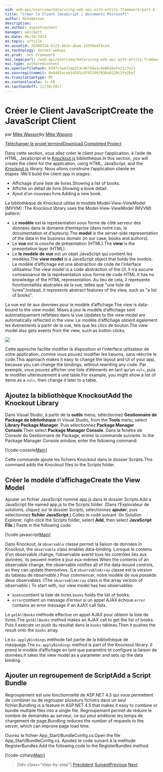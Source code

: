 ```yaml
---
uid: web-api/overview/data/using-web-api-with-entity-framework/part-6
title: "Créer le Client JavaScript | Documents Microsoft"
author: MikeWasson
description: 
ms.author: aspnetcontent
manager: wpickett
ms.date: 06/16/2014
ms.topic: article
ms.assetid: 20360326-b123-4b1e-abae-1d350edf4ce4
ms.technology: dotnet-webapi
ms.prod: .net-framework
msc.legacyurl: /web-api/overview/data/using-web-api-with-entity-framework/part-6
msc.type: authoredcontent
ms.openlocfilehash: b397c5a413ae213c9b79da1c0e0626efe21c7e21
ms.sourcegitcommit: 9a9483aceb34591c97451997036a9120c3fe2baf
ms.translationtype: MT
ms.contentlocale: fr-FR
ms.lasthandoff: 11/10/2017
---
```

<a name="create-the-javascript-client"></a><span data-ttu-id="082bd-102">Créer le Client JavaScript</span><span class="sxs-lookup"><span data-stu-id="082bd-102">Create the JavaScript Client</span></span>
====================
<span data-ttu-id="082bd-103">par [Mike Wasson](https://github.com/MikeWasson)</span><span class="sxs-lookup"><span data-stu-id="082bd-103">by [Mike Wasson](https://github.com/MikeWasson)</span></span>

[<span data-ttu-id="082bd-104">Télécharger le projet terminé</span><span class="sxs-lookup"><span data-stu-id="082bd-104">Download Completed Project</span></span>](https://github.com/MikeWasson/BookService)

<span data-ttu-id="082bd-105">Dans cette section, vous allez créer le client pour l’application, à l’aide de HTML, JavaScript et le [Knockout.js](http://knockoutjs.com/) bibliothèque.</span><span class="sxs-lookup"><span data-stu-id="082bd-105">In this section, you will create the client for the application, using HTML, JavaScript, and the [Knockout.js](http://knockoutjs.com/) library.</span></span> <span data-ttu-id="082bd-106">Nous allons construire l’application cliente en étapes :</span><span class="sxs-lookup"><span data-stu-id="082bd-106">We'll build the client app in stages:</span></span>

- <span data-ttu-id="082bd-107">Affichage d’une liste de livres.</span><span class="sxs-lookup"><span data-stu-id="082bd-107">Showing a list of books.</span></span>
- <span data-ttu-id="082bd-108">Affiche un détail de livre.</span><span class="sxs-lookup"><span data-stu-id="082bd-108">Showing a book detail.</span></span>
- <span data-ttu-id="082bd-109">Ajout d’un nouveau livre.</span><span class="sxs-lookup"><span data-stu-id="082bd-109">Adding a new book.</span></span>

<span data-ttu-id="082bd-110">La bibliothèque de Knockout utilise le modèle Model-View-ViewModel (MVVM) :</span><span class="sxs-lookup"><span data-stu-id="082bd-110">The Knockout library uses the Model-View-ViewModel (MVVM) pattern:</span></span>

- <span data-ttu-id="082bd-111">Le **modèle** est la représentation sous forme de côté serveur des données dans le domaine d’entreprise (dans notre cas, la documentation et d’auteurs).</span><span class="sxs-lookup"><span data-stu-id="082bd-111">The **model** is the server-side representation of the data in the business domain (in our case, books and authors).</span></span>
- <span data-ttu-id="082bd-112">Le **vue** est la couche de présentation (HTML).</span><span class="sxs-lookup"><span data-stu-id="082bd-112">The **view** is the presentation layer (HTML).</span></span>
- <span data-ttu-id="082bd-113">Le **le modèle de vue** est un objet JavaScript qui contient les modèles.</span><span class="sxs-lookup"><span data-stu-id="082bd-113">The **view model** is a JavaScript object that holds the models.</span></span> <span data-ttu-id="082bd-114">Le modèle d’affichage est une abstraction de code de l’interface utilisateur.</span><span class="sxs-lookup"><span data-stu-id="082bd-114">The view model is a code abstraction of the UI.</span></span> <span data-ttu-id="082bd-115">Il n’a aucune connaissance de la représentation sous forme de code HTML.</span><span class="sxs-lookup"><span data-stu-id="082bd-115">It has no knowledge of the HTML representation.</span></span> <span data-ttu-id="082bd-116">Au lieu de cela, il représente fonctionnalités abstraites de la vue, telles que &quot;une liste de livres&quot;.</span><span class="sxs-lookup"><span data-stu-id="082bd-116">Instead, it represents abstract features of the view, such as &quot;a list of books&quot;.</span></span>

<span data-ttu-id="082bd-117">La vue est lié aux données pour le modèle d’affichage.</span><span class="sxs-lookup"><span data-stu-id="082bd-117">The view is data-bound to the view model.</span></span> <span data-ttu-id="082bd-118">Mises à jour le modèle d’affichage sont automatiquement reflétées dans la vue.</span><span class="sxs-lookup"><span data-stu-id="082bd-118">Updates to the view model are automatically reflected in the view.</span></span> <span data-ttu-id="082bd-119">Le modèle d’affichage obtient également les événements à partir de la vue, tels que les clics de bouton.</span><span class="sxs-lookup"><span data-stu-id="082bd-119">The view model also gets events from the view, such as button clicks.</span></span>

![](part-6/_static/image1.png)

<span data-ttu-id="082bd-120">Cette approche facilite modifier la disposition et l’interface utilisateur de votre application, comme vous pouvez modifier les liaisons, sans réécrire le code.</span><span class="sxs-lookup"><span data-stu-id="082bd-120">This approach makes it easy to change the layout and UI of your app, because you can change the bindings, without rewriting any code.</span></span> <span data-ttu-id="082bd-121">Par exemple, vous pouvez afficher une liste d’éléments en tant qu’un `<ul>`, puis le modifier ultérieurement à une table.</span><span class="sxs-lookup"><span data-stu-id="082bd-121">For example, you might show a list of items as a `<ul>`, then change it later to a table.</span></span>

## <a name="add-the-knockout-library"></a><span data-ttu-id="082bd-122">Ajoutez la bibliothèque Knockout</span><span class="sxs-lookup"><span data-stu-id="082bd-122">Add the Knockout Library</span></span>

<span data-ttu-id="082bd-123">Dans Visual Studio, à partir de la **outils** menu, sélectionnez **Gestionnaire de Package de bibliothèque**.</span><span class="sxs-lookup"><span data-stu-id="082bd-123">In Visual Studio, from the **Tools** menu, select **Library Package Manager**.</span></span> <span data-ttu-id="082bd-124">Puis sélectionnez **Package Manager Console**.</span><span class="sxs-lookup"><span data-stu-id="082bd-124">Then select **Package Manager Console**.</span></span> <span data-ttu-id="082bd-125">Dans la fenêtre de Console du Gestionnaire de Package, entrez la commande suivante :</span><span class="sxs-lookup"><span data-stu-id="082bd-125">In the Package Manager Console window, enter the following command:</span></span>

[!code-console[Main](part-6/samples/sample1.cmd)]

<span data-ttu-id="082bd-126">Cette commande ajoute les fichiers Knockout dans le dossier Scripts.</span><span class="sxs-lookup"><span data-stu-id="082bd-126">This command adds the Knockout files to the Scripts folder.</span></span>

## <a name="create-the-view-model"></a><span data-ttu-id="082bd-127">Créer le modèle d’affichage</span><span class="sxs-lookup"><span data-stu-id="082bd-127">Create the View Model</span></span>

<span data-ttu-id="082bd-128">Ajouter un fichier JavaScript nommé app.js dans le dossier Scripts.</span><span class="sxs-lookup"><span data-stu-id="082bd-128">Add a JavaScript file named app.js to the Scripts folder.</span></span> <span data-ttu-id="082bd-129">(Dans l’Explorateur de solutions, cliquez sur le dossier Scripts, sélectionnez **ajouter**, puis sélectionnez **fichier JavaScript**.) Collez le code suivant :</span><span class="sxs-lookup"><span data-stu-id="082bd-129">(In Solution Explorer, right-click the Scripts folder, select **Add**, then select **JavaScript File**.) Paste in the following code:</span></span>

[!code-javascript[Main](part-6/samples/sample2.js)]

<span data-ttu-id="082bd-130">Dans Knockout, la `observable` classe permet la liaison de données.</span><span class="sxs-lookup"><span data-stu-id="082bd-130">In Knockout, the `observable` class enables data-binding.</span></span> <span data-ttu-id="082bd-131">Lorsque le contenu d’un observable change, l’observable avertit tous les contrôles liés aux données, ils peuvent mettre à jour eux-mêmes.</span><span class="sxs-lookup"><span data-stu-id="082bd-131">When the contents of an observable change, the observable notifies all of the data-bound controls, so they can update themselves.</span></span> <span data-ttu-id="082bd-132">(Le `observableArray` classe est la version du tableau de *observable*.) Pour commencer, notre modèle de vue possède deux observables :</span><span class="sxs-lookup"><span data-stu-id="082bd-132">(The `observableArray` class is the array version of *observable*.) To start with, our view model has two observables:</span></span>

- <span data-ttu-id="082bd-133">`books`contient la liste de livres.</span><span class="sxs-lookup"><span data-stu-id="082bd-133">`books` holds the list of books.</span></span>
- <span data-ttu-id="082bd-134">`error`contient un message d’erreur si un appel AJAX échoue.</span><span class="sxs-lookup"><span data-stu-id="082bd-134">`error` contains an error message if an AJAX call fails.</span></span>

<span data-ttu-id="082bd-135">Le `getAllBooks` méthode effectue un appel AJAX pour obtenir la liste de livres.</span><span class="sxs-lookup"><span data-stu-id="082bd-135">The `getAllBooks` method makes an AJAX call to get the list of books.</span></span> <span data-ttu-id="082bd-136">Puis il exécute un push du résultat dans la `books` tableau.</span><span class="sxs-lookup"><span data-stu-id="082bd-136">Then it pushes the result onto the `books` array.</span></span>

<span data-ttu-id="082bd-137">Le `ko.applyBindings` méthode fait partie de la bibliothèque de masquage.</span><span class="sxs-lookup"><span data-stu-id="082bd-137">The `ko.applyBindings` method is part of the Knockout library.</span></span> <span data-ttu-id="082bd-138">Il prend le modèle d’affichage en tant que paramètre et configure la liaison de données.</span><span class="sxs-lookup"><span data-stu-id="082bd-138">It takes the view model as a parameter and sets up the data binding.</span></span>

## <a name="add-a-script-bundle"></a><span data-ttu-id="082bd-139">Ajouter un regroupement de Script</span><span class="sxs-lookup"><span data-stu-id="082bd-139">Add a Script Bundle</span></span>

<span data-ttu-id="082bd-140">Regroupement est une fonctionnalité de ASP.NET 4.5 qui vous permettent de combiner ou de regrouper plusieurs fichiers dans un seul fichier.</span><span class="sxs-lookup"><span data-stu-id="082bd-140">Bundling is a feature in ASP.NET 4.5 that makes it easy to combine or bundle multiple files into a single file.</span></span> <span data-ttu-id="082bd-141">Regroupement permet de réduire le nombre de demandes au serveur, ce qui peut améliorer les temps de chargement de page.</span><span class="sxs-lookup"><span data-stu-id="082bd-141">Bundling reduces the number of requests to the server, which can improve page load time.</span></span>

<span data-ttu-id="082bd-142">Ouvrez le fichier App\_Start/BundleConfig.cs.</span><span class="sxs-lookup"><span data-stu-id="082bd-142">Open the file App\_Start/BundleConfig.cs.</span></span> <span data-ttu-id="082bd-143">Ajoutez le code suivant à la méthode RegisterBundles.</span><span class="sxs-lookup"><span data-stu-id="082bd-143">Add the following code to the RegisterBundles method.</span></span>

[!code-csharp[Main](part-6/samples/sample3.cs)]

>[!div class="step-by-step"]
<span data-ttu-id="082bd-144">[Précédent](part-5.md)
[Suivant](part-7.md)</span><span class="sxs-lookup"><span data-stu-id="082bd-144">[Previous](part-5.md)
[Next](part-7.md)</span></span>
